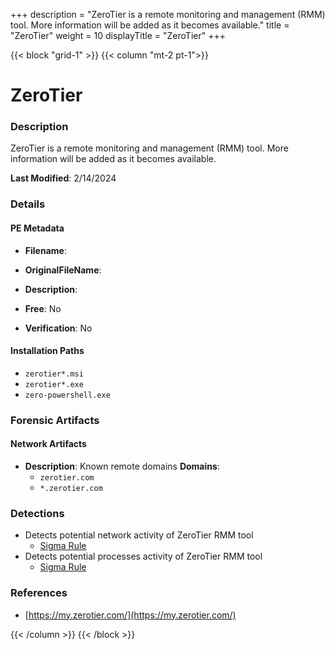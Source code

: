 +++
description = "ZeroTier is a remote monitoring and management (RMM) tool. More information will be added as it becomes available."
title = "ZeroTier"
weight = 10
displayTitle = "ZeroTier"
+++


{{< block "grid-1" >}}
{{< column "mt-2 pt-1">}}

# ZeroTier


### Description

ZeroTier is a remote monitoring and management (RMM) tool. More information will be added as it becomes available.



**Last Modified**: 2/14/2024

### Details


#### PE Metadata
- **Filename**: 
- **OriginalFileName**: 
- **Description**: 


- **Free**: No

- **Verification**: No




#### Installation Paths
- `zerotier*.msi`
- `zerotier*.exe`
- `zero-powershell.exe`

### Forensic Artifacts




#### Network Artifacts
- **Description**: Known remote domains  **Domains**:
    - `zerotier.com`
    - `*.zerotier.com`


### Detections
- Detects potential network activity of ZeroTier RMM tool
  - [Sigma Rule](https://github.com/magicsword-io/LOLRMM/blob/main/detections/sigma/zerotier_network_sigma.yml)
- Detects potential processes activity of ZeroTier RMM tool
  - [Sigma Rule](https://github.com/magicsword-io/LOLRMM/blob/main/detections/sigma/zerotier_processes_sigma.yml)

### References
- [https://my.zerotier.com/](https://my.zerotier.com/)



{{< /column >}}
{{< /block >}}
